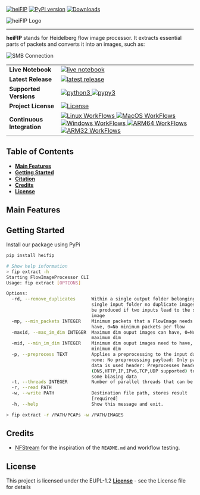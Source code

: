[![heiFIP](https://github.com/stefanDeveloper/heiFIP/actions/workflows/python-app.yml/badge.svg)](https://github.com/stefanDeveloper/heiFIP/actions/workflows/python-app.yml)
[![PyPI version](https://badge.fury.io/py/heifip.svg)](https://badge.fury.io/py/heifip)
[![Downloads](https://pepy.tech/badge/heifip)](https://pepy.tech/project/heifip)

![heiFIP Logo](https://raw.githubusercontent.com/stefanDeveloper/heiFIP/main/assets/heiFIP_logo.png?raw=true)


--------------------------------------------------------------------------------

**heiFIP** stands for Heidelberg flow image processor. It extracts essential parts of packets and converts it into an images, such as:

![SMB Connection](https://raw.githubusercontent.com/stefanDeveloper/heiFIP/master/examples/SMB.png?raw=true "SMB Vonnection")

<table>
<tr>
  <td><b>Live Notebook</b></td>
  <td>
    <a href="https://mybinder.org/v2/gh/heifip/heifip-tutorials/main?filepath=demo_notebook.ipynb">
    <img src="https://img.shields.io/badge/notebook-launch-blue?logo=jupyter&style=for-the-badge" alt="live notebook" />
    </a>
  </td>
</tr>
<tr>
  <td><b>Latest Release</b></td>
  <td>
    <a href="https://pypi.python.org/pypi/heifip">
    <img src="https://img.shields.io/pypi/v/heifip.svg?logo=pypi&style=for-the-badge" alt="latest release" />
    </a>
  </td>
</tr>

<tr>
  <td><b>Supported Versions</b></td>
  <td>
    <a href="https://pypi.org/project/heifip/">
    <img src="https://img.shields.io/pypi/pyversions/heifip?logo=python&style=for-the-badge" alt="python3" />
    </a>
    <a href="https://pypi.org/project/heifip/">
    <img src="https://img.shields.io/badge/pypy-3.7%20%7C%203.8%20%7C%203.9-blue?logo=pypy&style=for-the-badge" alt="pypy3" />
    </a>
  </td>
</tr>
<tr>
  <td><b>Project License</b></td>
  <td>
    <a href="https://github.com/stefanDeveloper/heifip/blob/main/LICENSE">
    <img src="https://img.shields.io/pypi/l/heifip?logo=gnu&style=for-the-badge&color=blue" alt="License" />
    </a>
  </td>
</tr>
<tr>
  <td><b>Continuous Integration</b></td>
  <td>
    <a href="https://github.com/stefanDeveloper/heifip/actions/workflows/build_test_linux.yml">
    <img src="https://img.shields.io/github/actions/workflow/status/stefanDeveloper/heifip/build_test_linux.yml?branch=master&logo=linux&style=for-the-badge&label=linux" alt="Linux WorkFlows" />
    </a>
    <a href="https://github.com/stefanDeveloper/heifip/actions/workflows/build_test_macos.yml">
    <img src="https://img.shields.io/github/actions/workflow/status/stefanDeveloper/heifip/build_test_macos.yml?branch=master&logo=apple&style=for-the-badge&label=macos" alt="MacOS WorkFlows" />
    </a>
    <a href="https://github.com/stefanDeveloper/heifip/actions/workflows/build_test_windows.yml">
    <img src="https://img.shields.io/github/actions/workflow/status/stefanDeveloper/heifip/build_test_windows.yml?branch=master&logo=windows&style=for-the-badge&label=windows" alt="Windows WorkFlows" />
    </a>
    <a href="https://github.com/stefanDeveloper/heifip/actions/workflows/build_test_aarch64.yml">
    <img src="https://img.shields.io/github/actions/workflow/status/stefanDeveloper/heifip/build_test_aarch64.yml?branch=master&logo=arm&style=for-the-badge&label=arm64" alt="ARM64 WorkFlows" />
    </a>
    <a href="https://github.com/stefanDeveloper/heifip/actions/workflows/build_test_armhf.yml">
    <img src="https://img.shields.io/github/actions/workflow/status/stefanDeveloper/heifip/build_test_armhf.yml?branch=master&logo=arm&style=for-the-badge&label=arm32" alt="ARM32 WorkFlows" />
    </a>
  </td>
</tr>
</table>

## Table of Contents

- [**Main Features**](#main-features)
- [**Getting Started**](#getting-started)
- [**Citation**](#citation)
- [**Credits**](#credits)
- [**License**](#license)

## Main Features

## Getting Started

Install our package using PyPi

```sh
pip install heifip
```


```sh
# Show help information
> fip extract -h
Starting FlowImageProcessor CLI
Usage: fip extract [OPTIONS]

Options:
  -rd, --remove_duplicates      Within a single output folder belonging to a
                                single input folder no duplicate images will
                                be produced if two inputs lead to the same
                                image
  -mp, --min_packets INTEGER    Minimum packets that a FlowImage needs to
                                have, 0=No minimum packets per flow
  -maxid, --max_im_dim INTEGER  Maximum dim ouput images can have, 0=No
                                maximum dim
  -mid, --min_im_dim INTEGER    Minimum dim ouput images need to have, 0=No
                                minimum dim
  -p, --preprocess TEXT         Applies a preprocessing to the input data:
                                none: No preprocessing payload: Only payload
                                data is used header: Preprocesses headers
                                (DNS,HTTP,IP,IPv6,TCP,UDP supported) to remove
                                some biasing data
  -t, --threads INTEGER         Number of parallel threads that can be used
  -r, --read PATH
  -w, --write PATH              Destination file path, stores result
                                [required]
  -h, --help                    Show this message and exit.

> fip extract -r /PATH/PCAPs -w /PATH/IMAGES
```

## Credits

- [NFStream]() for the inspiration of the `README.md` and workflow testing.

## License

This project is licensed under the  EUPL-1.2 [**License**](license) - see the License file for details

[license]: https://github.com/stefanDeveloper/heiFIP/blob/main/LICENSE